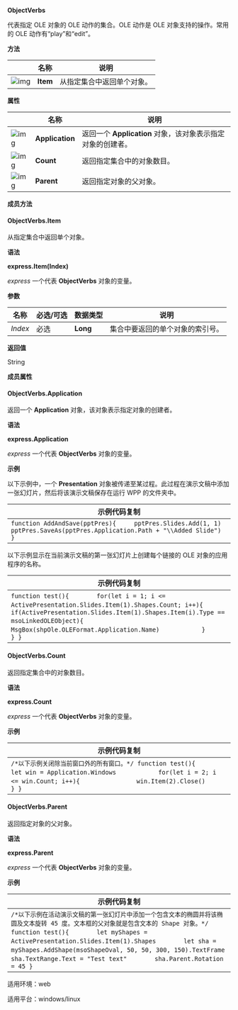 **ObjectVerbs**



代表指定 OLE 对象的 OLE 动作的集合。OLE 动作是 OLE 对象支持的操作。常用的 OLE 动作有“play”和“edit”。

**方法**

|                                                              | 名称     | 说明                       |
| ------------------------------------------------------------ | -------- | -------------------------- |
| ![img](https://qn.cache.wpscdn.cn/encs/doc/office_v19/gif/methods.gif) | **Item** | 从指定集合中返回单个对象。 |

**属性**

|                                                              | 名称            | 说明                                                        |
| ------------------------------------------------------------ | --------------- | ----------------------------------------------------------- |
| ![img](https://qn.cache.wpscdn.cn/encs/doc/office_v19/gif/properties.gif) | **Application** | 返回一个 **Application** 对象，该对象表示指定对象的创建者。 |
| ![img](https://qn.cache.wpscdn.cn/encs/doc/office_v19/gif/properties.gif) | **Count**       | 返回指定集合中的对象数目。                                  |
| ![img](https://qn.cache.wpscdn.cn/encs/doc/office_v19/gif/properties.gif) | **Parent**      | 返回指定对象的父对象。                                      |

**成员方法**

#### **ObjectVerbs.Item**

从指定集合中返回单个对象。

**语法**

**express.Item(Index)**

*express*   一个代表 **ObjectVerbs** 对象的变量。

**参数**

| **名称** | **必选/可选** | **数据类型** | **说明**                         |
| -------- | ------------- | ------------ | -------------------------------- |
| *Index*  | 必选          | **Long**     | 集合中要返回的单个对象的索引号。 |

**返回值**

String

**成员属性**

#### **ObjectVerbs.Application**

返回一个 **Application** 对象，该对象表示指定对象的创建者。

**语法**

**express.Application**

*express*   一个代表 **ObjectVerbs** 对象的变量。

**示例**

以下示例中，一个 **Presentation** 对象被传递至某过程。此过程在演示文稿中添加一张幻灯片，然后将该演示文稿保存在运行 WPP 的文件夹中。

| 示例代码复制                                                 |
| ------------------------------------------------------------ |
| `function AddAndSave(pptPres){     pptPres.Slides.Add(1, 1)     pptPres.SaveAs(pptPres.Application.Path + "\\Added Slide") }` |

以下示例显示在当前演示文稿的第一张幻灯片上创建每个链接的 OLE 对象的应用程序的名称。

| 示例代码复制                                                 |
| ------------------------------------------------------------ |
| `function test(){ 　　　　for(let i = 1; i <= ActivePresentation.Slides.Item(1).Shapes.Count; i++){ 　　　　    if(ActivePresentation.Slides.Item(1).Shapes.Item(i).Type == msoLinkedOLEObject){ 　　　　        MsgBox(shpOle.OLEFormat.Application.Name) 　　　　    } 　　　　} }` |

#### **ObjectVerbs.Count**

返回指定集合中的对象数目。

**语法**

**express.Count**

*express*   一个代表 **ObjectVerbs** 对象的变量。

**示例**

| 示例代码复制                                                 |
| ------------------------------------------------------------ |
| `/*以下示例关闭除当前窗口外的所有窗口。*/ function test(){ 　　　　let win = Application.Windows 　　　　    for(let i = 2; i <= win.Count; i++){ 　　　　        win.Item(2).Close()   　　　　  } }` |

#### **ObjectVerbs.Parent**

返回指定对象的父对象。

**语法**

**express.Parent**

*express*   一个代表 **ObjectVerbs** 对象的变量。

**示例**

| 示例代码复制                                                 |
| ------------------------------------------------------------ |
| `/*以下示例在活动演示文稿的第一张幻灯片中添加一个包含文本的椭圆并将该椭圆及文本旋转 45 度。文本框的父对象就是包含文本的 Shape 对象。*/ function test(){ 　　　　let myShapes = ActivePresentation.Slides.Item(1).Shapes 　　　　let sha = myShapes.AddShape(msoShapeOval, 50, 50, 300, 150).TextFrame 　　　　sha.TextRange.Text = "Test text" 　　　　sha.Parent.Rotation = 45 }` |

适用环境：web

适用平台：windows/linux